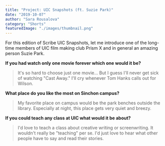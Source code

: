 ```yaml
---
title: "Project: UIC Snapshots (ft. Suzie Park)"
date: "2019-10-07"
author: "Sara Rousalova"
category: "Shorts"
featuredImage: "./images/thumbnail.png"
---
```


For this edition of Scribe UIC Snapshots, let me introduce one of the long-time members of UIC film making club Prism X and in general an amazing person Suzie Park. 

**If you had watch only one movie forever which one would it be?**

> It's so hard to choose just one movie... But I guess I'll never get sick of watching "Cast Away." I'll cry whenever Tom Hanks calls out for Wilson.

**What place do you like the most on Sinchon campus?**

> My favorite place on campus would be the park benches outside the library. Especially at night, this place gets very quiet and breezy.

**If you could teach any class at UIC what would it be about?**

> I'd love to teach a class about creative writing or screenwriting. It wouldn't really be "teaching" per se. I'd just love to hear what other people have to say and read their stories.

